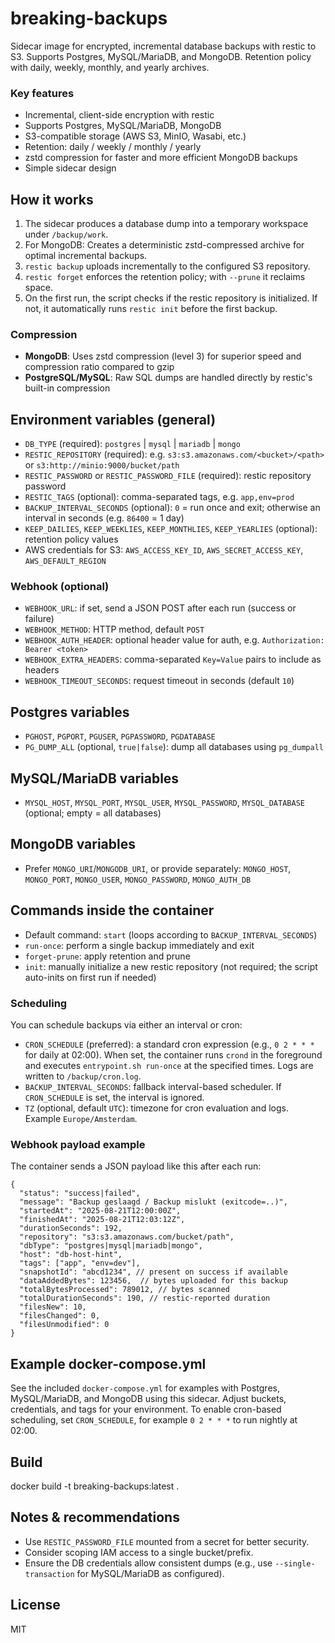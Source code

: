 # breaking-backups

Sidecar image for encrypted, incremental database backups with restic to S3. Supports Postgres, MySQL/MariaDB, and MongoDB. Retention policy with daily, weekly, monthly, and yearly archives.

### Key features
- Incremental, client-side encryption with restic
- Supports Postgres, MySQL/MariaDB, MongoDB
- S3-compatible storage (AWS S3, MinIO, Wasabi, etc.)
- Retention: daily / weekly / monthly / yearly
- zstd compression for faster and more efficient MongoDB backups
- Simple sidecar design

## How it works
1. The sidecar produces a database dump into a temporary workspace under `/backup/work`.
2. For MongoDB: Creates a deterministic zstd-compressed archive for optimal incremental backups.
3. `restic backup` uploads incrementally to the configured S3 repository.
4. `restic forget` enforces the retention policy; with `--prune` it reclaims space.
5. On the first run, the script checks if the restic repository is initialized. If not, it automatically runs `restic init` before the first backup.

### Compression
- **MongoDB**: Uses zstd compression (level 3) for superior speed and compression ratio compared to gzip
- **PostgreSQL/MySQL**: Raw SQL dumps are handled directly by restic's built-in compression

## Environment variables (general)
- `DB_TYPE` (required): `postgres` | `mysql` | `mariadb` | `mongo`
- `RESTIC_REPOSITORY` (required): e.g. `s3:s3.amazonaws.com/<bucket>/<path>` or `s3:http://minio:9000/bucket/path`
- `RESTIC_PASSWORD` or `RESTIC_PASSWORD_FILE` (required): restic repository password
- `RESTIC_TAGS` (optional): comma-separated tags, e.g. `app,env=prod`
- `BACKUP_INTERVAL_SECONDS` (optional): `0` = run once and exit; otherwise an interval in seconds (e.g. `86400` = 1 day)
- `KEEP_DAILIES`, `KEEP_WEEKLIES`, `KEEP_MONTHLIES`, `KEEP_YEARLIES` (optional): retention policy values
- AWS credentials for S3: `AWS_ACCESS_KEY_ID`, `AWS_SECRET_ACCESS_KEY`, `AWS_DEFAULT_REGION`

### Webhook (optional)
- `WEBHOOK_URL`: if set, send a JSON POST after each run (success or failure)
- `WEBHOOK_METHOD`: HTTP method, default `POST`
- `WEBHOOK_AUTH_HEADER`: optional header value for auth, e.g. `Authorization: Bearer <token>`
- `WEBHOOK_EXTRA_HEADERS`: comma-separated `Key=Value` pairs to include as headers
- `WEBHOOK_TIMEOUT_SECONDS`: request timeout in seconds (default `10`)

## Postgres variables
- `PGHOST`, `PGPORT`, `PGUSER`, `PGPASSWORD`, `PGDATABASE`
- `PG_DUMP_ALL` (optional, `true|false`): dump all databases using `pg_dumpall`

## MySQL/MariaDB variables
- `MYSQL_HOST`, `MYSQL_PORT`, `MYSQL_USER`, `MYSQL_PASSWORD`, `MYSQL_DATABASE` (optional; empty = all databases)

## MongoDB variables
- Prefer `MONGO_URI`/`MONGODB_URI`, or provide separately: `MONGO_HOST`, `MONGO_PORT`, `MONGO_USER`, `MONGO_PASSWORD`, `MONGO_AUTH_DB`

## Commands inside the container
- Default command: `start` (loops according to `BACKUP_INTERVAL_SECONDS`)
- `run-once`: perform a single backup immediately and exit
- `forget-prune`: apply retention and prune
- `init`: manually initialize a new restic repository (not required; the script auto-inits on first run if needed)

### Scheduling
You can schedule backups via either an interval or cron:
- `CRON_SCHEDULE` (preferred): a standard cron expression (e.g., `0 2 * * *` for daily at 02:00). When set, the container runs `crond` in the foreground and executes `entrypoint.sh run-once` at the specified times. Logs are written to `/backup/cron.log`.
- `BACKUP_INTERVAL_SECONDS`: fallback interval-based scheduler. If `CRON_SCHEDULE` is set, the interval is ignored.
- `TZ` (optional, default `UTC`): timezone for cron evaluation and logs. Example `Europe/Amsterdam`.

### Webhook payload example
The container sends a JSON payload like this after each run:
```
{
  "status": "success|failed",
  "message": "Backup geslaagd / Backup mislukt (exitcode=..)",
  "startedAt": "2025-08-21T12:00:00Z",
  "finishedAt": "2025-08-21T12:03:12Z",
  "durationSeconds": 192,
  "repository": "s3:s3.amazonaws.com/bucket/path",
  "dbType": "postgres|mysql|mariadb|mongo",
  "host": "db-host-hint",
  "tags": ["app", "env=dev"],
  "snapshotId": "abcd1234", // present on success if available
  "dataAddedBytes": 123456,  // bytes uploaded for this backup
  "totalBytesProcessed": 789012, // bytes scanned
  "totalDurationSeconds": 190, // restic-reported duration
  "filesNew": 10,
  "filesChanged": 0,
  "filesUnmodified": 0
}
```

## Example docker-compose.yml
See the included `docker-compose.yml` for examples with Postgres, MySQL/MariaDB, and MongoDB using this sidecar. Adjust buckets, credentials, and tags for your environment. To enable cron-based scheduling, set `CRON_SCHEDULE`, for example `0 2 * * *` to run nightly at 02:00.

## Build
  docker build -t breaking-backups:latest .

## Notes & recommendations
- Use `RESTIC_PASSWORD_FILE` mounted from a secret for better security.
- Consider scoping IAM access to a single bucket/prefix.
- Ensure the DB credentials allow consistent dumps (e.g., use `--single-transaction` for MySQL/MariaDB as configured).

## License
MIT
